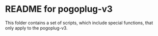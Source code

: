 README for pogoplug-v3
======================

This folder contains a set of scripts, which include special functions, that only apply to the pogoplug-v3.
